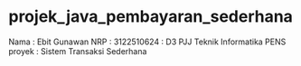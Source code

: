 # projek_java_pembayaran_sederhana
Nama   : Ebit Gunawan
NRP    : 3122510624
       : D3 PJJ Teknik Informatika PENS
proyek : Sistem Transaksi Sederhana
